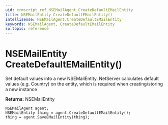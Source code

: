 ```yaml
---
uid: crmscript_ref_NSEMailAgent_CreateDefaultEMailEntity
title: NSEMailEntity CreateDefaultEMailEntity()
intellisense: NSEMailAgent.CreateDefaultEMailEntity
keywords: NSEMailAgent, CreateDefaultEMailEntity
so.topic: reference
---
```


# NSEMailEntity CreateDefaultEMailEntity()
	  
Set default values into a new NSEMailEntity.
NetServer calculates default values (e.g. Country) on the entity, which is required when creating/storing a new instance
	  
**Returns:** NSEMailEntity

```crmscript
NSEMailAgent agent;
NSEMailEntity thing = agent.CreateDefaultEMailEntity();
thing = agent.SaveEMailEntity(thing);
```

